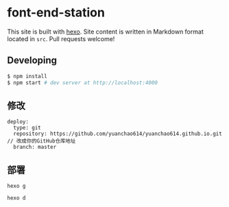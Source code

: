 ﻿# font-end-station

This site is built with [hexo](http://hexo.io/). Site content is written in Markdown format located in `src`. Pull requests welcome!

## Developing

``` bash
$ npm install
$ npm start # dev server at http://localhost:4000
```

## 修改
```
deploy:
  type: git
  repository: https://github.com/yuanchao614/yuanchao614.github.io.git  // 改成你的GitHub仓库地址
  branch: master
```

## 部署
```
hexo g

hexo d
```

